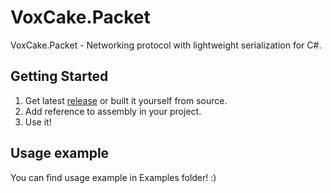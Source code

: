# VoxCake.Packet
VoxCake.Packet - Networking protocol with lightweight serialization for C#.
    
## Getting Started
1. Get latest [release](https://github.com/imkoi/voxcake-magica/releases/tag/1.0) or built it yourself from source.
2. Add reference to assembly in your project.
3. Use it!

## Usage example
You can find usage example in Examples folder! :)